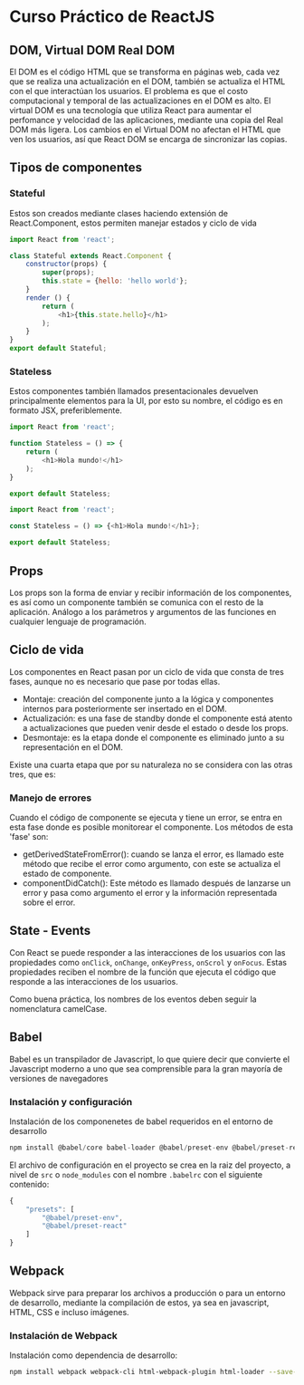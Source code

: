 # Curso Práctico de ReactJS

## DOM, Virtual DOM Real DOM

El DOM es el código HTML que se transforma en páginas web, cada vez que se realiza una actualización en el DOM, también se actualiza el HTML con el que interactúan los usuarios. El problema es que el costo computacional y temporal de las actualizaciones en el DOM es alto.
El virtual DOM es una tecnología que utiliza React para aumentar el perfomance y velocidad de las aplicaciones, mediante una copia del Real DOM más ligera.
Los cambios en el Virtual DOM no afectan el HTML que ven los usuarios, así que React DOM se encarga de sincronizar las copias.

## Tipos de componentes

### Stateful

Estos son creados mediante clases haciendo extensión de React.Component, estos permiten manejar estados y ciclo de vida

```javascript
import React from 'react';

class Stateful extends React.Component {
    constructor(props) {
        super(props);
        this.state = {hello: 'hello world'};
    }
    render () {
        return (
            <h1>{this.state.hello}</h1>
        );
    }
}
export default Stateful;
```

### Stateless

Estos componentes también llamados presentacionales devuelven principalmente elementos para la UI, por esto su nombre, el código es en formato JSX, preferiblemente.

```javascript
import React from 'react';

function Stateless = () => {
    return (
        <h1>Hola mundo!</h1>
    );
}

export default Stateless;
```

```javascript
import React from 'react';

const Stateless = () => {<h1>Hola mundo!</h1>};

export default Stateless;
```

## Props

Los props son la forma de enviar y recibir información de los componentes, es así como un componente también se comunica con el resto de la aplicación. Análogo a los parámetros y argumentos de las funciones en cualquier lenguaje de programación.

## Ciclo de vida

Los componentes en React pasan por un ciclo de vida que consta de tres fases, aunque no es necesario que pase por todas ellas. 
- Montaje: creación del componente junto a la lógica y componentes internos para posteriormente ser insertado en el DOM.
- Actualización: es una fase de standby donde el componente está atento a actualizaciones que pueden venir desde el estado o desde los props.
- Desmontaje: es la etapa donde el componente es eliminado junto a su representación en el DOM.

Existe una cuarta etapa que por su naturaleza no se considera con las otras tres, que es:

### Manejo de errores

Cuando el código de componente se ejecuta y tiene un error, se entra en esta fase donde es posible monitorear el componente.
Los métodos de esta 'fase' son:

- getDerivedStateFromError(): cuando se lanza el error, es llamado este método que recibe el error como argumento, con este se actualiza el estado de componente.
- componentDidCatch(): Este método es llamado después de lanzarse un error y pasa como argumento el error y la información representada sobre el error.

## State - Events

Con React se puede responder a las interacciones de los usuarios con las propiedades como ```onClick```, ```onChange```, ```onKeyPress```, ```onScrol``` y ```onFocus```.
Estas propiedades reciben el nombre de la función que ejecuta el código que responde a las interacciones de los usuarios.

Como buena práctica, los nombres de los eventos deben seguir la nomenclatura camelCase.

## Babel

Babel es un transpilador de Javascript, lo que quiere decir que convierte el Javascript moderno a uno que sea comprensible para la gran mayoría de versiones de navegadores

### Instalación y configuración

Instalación de los componenetes de babel requeridos en el entorno de desarrollo

```javascript
npm install @babel/core babel-loader @babel/preset-env @babel/preset-react --save-dev
```

El archivo de configuración en el proyecto se crea en la raiz del proyecto, a nivel de ```src``` o ```node_modules``` con el nombre ```.babelrc``` con el siguiente contenido:

```javascript
{
    "presets": [
        "@babel/preset-env",
        "@babel/preset-react"
    ]
}
```

## Webpack

Webpack sirve para preparar los archivos a producción o para un entorno de desarrollo, mediante la compilación de estos, ya sea en javascript, HTML, CSS e incluso imágenes.

### Instalación de Webpack

Instalación como dependencia de desarrollo:

```zsh
npm install webpack webpack-cli html-webpack-plugin html-loader --save-dev
```


